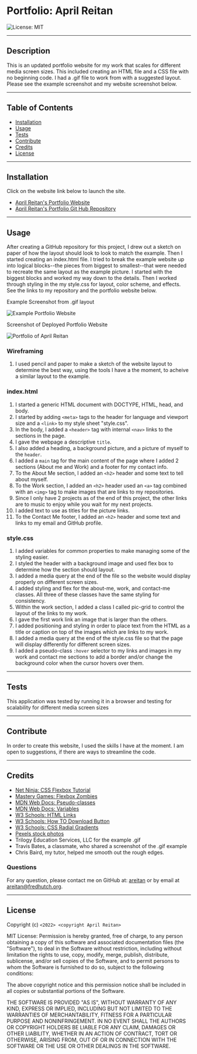 # Portfolio: April Reitan

![License: MIT](https://img.shields.io/badge/License-MIT-yellow.svg)

---
## Description

This is an updated portfolio website for my work that scales for different media screen sizes. This included creating an HTML file and a CSS file with no beginning code. I had a .gif file to work from with a suggested layout. Please see the example screenshot and my website screenshot below.


---
## Table of Contents

  - [Installation](#installation)
  - [Usage](#usage)
  - [Tests](#Tests)
  - [Contribute](#contribute)
  - [Credits](#credits)
  - [License](#license)


---
## Installation

Click on the website link below to launch the site.

- [April Reitan's Portfolio Website](https://areitan.github.io/Portfolio_April_Reitan/)
- [April Reitan's Portfolio Git Hub Repository](https://github.com/areitan/Portfolio_April_Reitan)


---
## Usage

After creating a GitHub repository for this project, I drew out a sketch on paper of how the layout should look to look to match the example. Then I started creating an index.html file. I tried to break the example website up into logical blocks--the pieces from biggest to smallest--that were needed to recreate the same layout as the example picture. I started with the biggest blocks and worked my way down to the details. Then I worked through styling in the my style.css for layout, color scheme, and effects. See the links to my repository and the portfolio website below.


Example Screenshot from .gif layout

![Example Portfolio Website](/assets/images/portfolio_example.png)

Screenshot of Deployed Portfolio Website

![Portfolio of April Reitan](/assets/images/Portfolio_April_Reitan_Pic.png)


### Wireframing

1. I used pencil and paper to make a sketch of the website layout to determine the best way, using the tools I have a the moment, to acheive a similar layout to the example.


### index.html

1. I started a generic HTML document with DOCTYPE, HTML, head, and body.
2. I started by adding ```<meta>``` tags to the header for language and viewport size and a ```<link>``` to my style sheet "style.css".
3. In the body, I added a ```<header>``` tag with internal ```<nav>``` links to the sections in the page. 
4. I gave the webpage a descriptive ```title```.
5. I also added a heading, a background picture, and a picture of myself to the ```header```. 
6. I added a ```main``` tag for the main content of the page where I added 2 sections (About me and Work) and a footer for my contact info.
7. To the About Me section, I added an ```<h2>``` header and some text to tell about myself. 
8. To the Work section, I added an ```<h2>``` header used an ```<a>``` tag combined with an ```<img>``` tag to make images that are links to my repositories. 
9. Since I only have 2 projects as of the end of this project, the other links are to music to enjoy while you wait for my next projects.
10. I added text to use as titles for the picture links.
11. To the Contact Me footer, I added an ```<h2>``` header and some text and links to my email and GitHub profile.


### style.css

1. I added variables for common properties to make managing some of the styling easier.
2. I styled the header with a background image and used flex box to determine how the section should layout.
3. I added a media query at the end of the file so the website would display properly on different screen sizes.
4. I added styling and flex for the about-me, work, and contact-me classes. All three of these classes have the same styling for consistency.
5. Within the work section, I added a class I called pic-grid to control the layout of the links to my work.
6. I gave the first work link an image that is larger than the others.
7. I added positioning and styling in order to place text from the HTML as a title or caption on top of the images which are links to my work.
8. I added a media query at the end of the style.css file so that the page will display differently for different screen sizes.
9. I added a pseudo-class ```:hover``` selector to my links and images in my work and contact me sections to add a border and/or change the background color when the cursor hovers over them. 


---
## Tests

This application was tested by running it in a browser and testing for scalability for different media screen sizes


--- 
## Contribute

In order to create this website, I used the skills I have at the moment. I am open to suggestions, if there are ways to streamline the code.

---
## Credits

- [Net Ninja: CSS Flexbox Tutorial](https://www.youtube.com/playlist?list=PL4cUxeGkcC9i3FXJSUfmsNOx8E7u6UuhG)
- [Mastery Games: Flexbox Zombies](https://mastery.games/flexboxzombies/)
- [MDN Web Docs: Pseudo-classes](https://developer.mozilla.org/en-US/docs/Web/CSS/Pseudo-classes)
- [MDN Web Docs: Variables](https://developer.mozilla.org/en-US/docs/Web/CSS/Using_CSS_custom_properties)
- [W3 Schools: HTML Links](https://www.w3schools.com/html/html_links.asp)
- [W3 Schools: How TO Download Button](https://www.w3schools.com/howto/howto_css_download_button.asp)
- [W3 Schools: CSS Radial Gradients](https://www.w3schools.com/css/css3_gradients_radial.asp)
- [Pexels stock photos](https://www.pexels.com/)
- Trilogy Education Services, LLC for the example .gif
- Travis Bates, a classmate, who shared a screenshot of the .gif example
- Chris Baird, my tutor, helped me smooth out the rough edges.

### Questions

For any question, please contact me on GitHub at: [areitan](https://github.com/areitan) or by email at <areitan@fredhutch.org>.

---

## License

Copyright (c) ```<2022> <copyright April Reitan>```

MIT License:
Permission is hereby granted, free of charge, to any person obtaining a copy
of this software and associated documentation files (the "Software"), to deal
in the Software without restriction, including without limitation the rights
to use, copy, modify, merge, publish, distribute, sublicense, and/or sell
copies of the Software, and to permit persons to whom the Software is
furnished to do so, subject to the following conditions:

The above copyright notice and this permission notice shall be included in all
copies or substantial portions of the Software.

THE SOFTWARE IS PROVIDED "AS IS", WITHOUT WARRANTY OF ANY KIND, EXPRESS OR
IMPLIED, INCLUDING BUT NOT LIMITED TO THE WARRANTIES OF MERCHANTABILITY,
FITNESS FOR A PARTICULAR PURPOSE AND NONINFRINGEMENT. IN NO EVENT SHALL THE
AUTHORS OR COPYRIGHT HOLDERS BE LIABLE FOR ANY CLAIM, DAMAGES OR OTHER
LIABILITY, WHETHER IN AN ACTION OF CONTRACT, TORT OR OTHERWISE, ARISING FROM,
OUT OF OR IN CONNECTION WITH THE SOFTWARE OR THE USE OR OTHER DEALINGS IN THE
SOFTWARE.